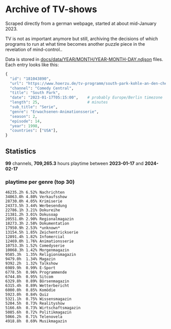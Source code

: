# Archive of TV-shows

Scraped directly from a german webpage, started at about mid-January 2023.

TV is not as important anymore but still, archiving the decisions of which programs to run at what time
becomes another puzzle piece in the revelation of mind-control.. 

Data is stored in [docs/data/YEAR/MONTH/YEAR-MONTH-DAY.ndjson](docs/data/) files. 
Each entry looks like this:

```python
{
  "id": "181043890", 
  "url": "https://www.hoerzu.de/tv-programm/south-park-kohle-an-den-chefkoch/bid_181043890/", 
  "channel": "Comedy Central", 
  "title": "South Park", 
  "date": "2023-01-17T05:15:00",    # probably Europe/Berlin timezone 
  "length": 25,                     # minutes 
  "sub_title": "Serie", 
  "genre": "Erwachsenen-Animationsserie", 
  "season": 2, 
  "episode": 14, 
  "year": 1998, 
  "countries": ["USA"],
}
```

## Statistics

**99** channels, **709,265.3** hours playtime between **2023-01-17** and **2024-02-17**


### playtime per genre (top 30)

    46235.2h 6.52% Nachrichten
    34063.0h 4.80% Verkaufsshow
    28730.0h 4.05% Krimiserie
    24373.5h 3.44% Werbesendung
    22786.1h 3.21% Dokureihe
    21381.2h 3.01% Dokusoap
    20551.0h 2.90% Regionalmagazin
    18273.3h 2.58% Dokumentation
    17950.9h 2.53% *unknown*
    13154.5h 1.85% Zeichentrickserie
    12891.4h 1.82% Infomercial
    12469.0h 1.76% Animationsserie
    10753.3h 1.52% Comedyserie
    10068.3h 1.42% Morgenmagazin
    9585.3h  1.35% Religionsmagazin
    9479.0h  1.34% Magazin
    9392.2h  1.32% Talkshow
    6989.9h  0.99% E-Sport
    6778.5h  0.96% Programmende
    6744.8h  0.95% Sitcom
    6329.8h  0.89% Börsenmagazin
    6315.4h  0.89% Wetterbericht
    6000.0h  0.85% Komödie
    5923.0h  0.84% Quiz
    5321.1h  0.75% Wissensmagazin
    5204.5h  0.73% Realityshow
    5166.6h  0.73% Wirtschaftsmagazin
    5085.6h  0.72% Politikmagazin
    5066.2h  0.71% Telenovela
    4918.8h  0.69% Musikmagazin
